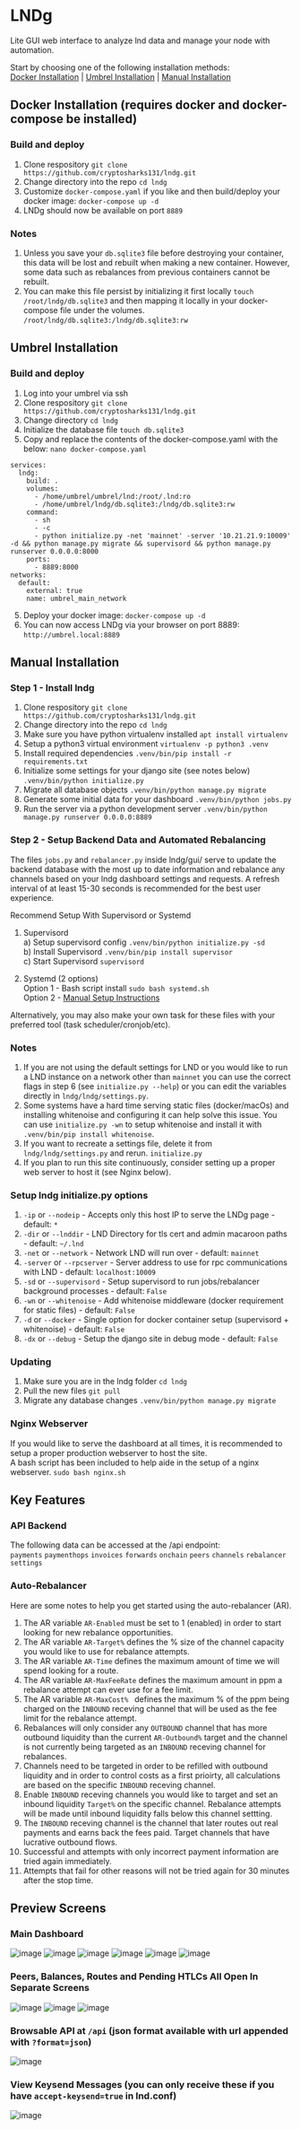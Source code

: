 # LNDg
Lite GUI web interface to analyze lnd data and manage your node with automation.

Start by choosing one of the following installation methods:  
[Docker Installation](https://github.com/cryptosharks131/lndg#docker-installation-requires-docker-and-docker-compose-be-installed) | [Umbrel Installation](https://github.com/cryptosharks131/lndg#umbrel-installation) | [Manual Installation](https://github.com/cryptosharks131/lndg#manual-installation)

## Docker Installation (requires docker and docker-compose be installed)
### Build and deploy
1. Clone respository `git clone https://github.com/cryptosharks131/lndg.git`
2. Change directory into the repo `cd lndg`
3. Customize `docker-compose.yaml` if you like and then build/deploy your docker image: `docker-compose up -d`
4. LNDg should now be available on port `8889`

### Notes
1. Unless you save your `db.sqlite3` file before destroying your container, this data will be lost and rebuilt when making a new container. However, some data such as rebalances from previous containers cannot be rebuilt.
2. You can make this file persist by initializing it first locally `touch /root/lndg/db.sqlite3` and then mapping it locally in your docker-compose file under the volumes. `/root/lndg/db.sqlite3:/lndg/db.sqlite3:rw`

## Umbrel Installation
### Build and deploy
1. Log into your umbrel via ssh
2. Clone respository `git clone https://github.com/cryptosharks131/lndg.git`
3. Change directory `cd lndg`
4. Initialize the database file `touch db.sqlite3`
5. Copy and replace the contents of the docker-compose.yaml with the below: `nano docker-compose.yaml`
```
services:
  lndg:
    build: .
    volumes:
      - /home/umbrel/umbrel/lnd:/root/.lnd:ro
      - /home/umbrel/lndg/db.sqlite3:/lndg/db.sqlite3:rw
    command:
      - sh
      - -c
      - python initialize.py -net 'mainnet' -server '10.21.21.9:10009' -d && python manage.py migrate && supervisord && python manage.py runserver 0.0.0.0:8000
    ports:
      - 8889:8000
networks: 
  default: 
    external: true
    name: umbrel_main_network
```
5. Deploy your docker image: `docker-compose up -d`
6. You can now access LNDg via your browser on port 8889: `http://umbrel.local:8889`

## Manual Installation
### Step 1 - Install lndg
1. Clone respository `git clone https://github.com/cryptosharks131/lndg.git`
2. Change directory into the repo `cd lndg`
3. Make sure you have python virtualenv installed `apt install virtualenv`
4. Setup a python3 virtual environment `virtualenv -p python3 .venv`
5. Install required dependencies `.venv/bin/pip install -r requirements.txt`
6. Initialize some settings for your django site (see notes below) `.venv/bin/python initialize.py`
7. Migrate all database objects `.venv/bin/python manage.py migrate`
8. Generate some initial data for your dashboard `.venv/bin/python jobs.py`
9. Run the server via a python development server `.venv/bin/python manage.py runserver 0.0.0.0:8889`

### Step 2 - Setup Backend Data and Automated Rebalancing
The files `jobs.py` and `rebalancer.py` inside lndg/gui/ serve to update the backend database with the most up to date information and rebalance any channels based on your lndg dashboard settings and requests. A refresh interval of at least 15-30 seconds is recommended for the best user experience.

Recommend Setup With Supervisord or Systemd
1. Supervisord  
  a) Setup supervisord config `.venv/bin/python initialize.py -sd`  
  b) Install Supervisord `.venv/bin/pip install supervisor`  
  c) Start Supervisord `supervisord`  

2. Systemd (2 options)  
  Option 1 - Bash script install `sudo bash systemd.sh`  
  Option 2 - [Manual Setup Instructions](https://github.com/cryptosharks131/lndg/blob/master/systemd.md)  
  
Alternatively, you may also make your own task for these files with your preferred tool (task scheduler/cronjob/etc).  

### Notes
1. If you are not using the default settings for LND or you would like to run a LND instance on a network other than `mainnet` you can use the correct flags in step 6 (see `initialize.py --help`) or you can edit the variables directly in `lndg/lndg/settings.py`.  
2. Some systems have a hard time serving static files (docker/macOs) and installing whitenoise and configuring it can help solve this issue. You can use `initialize.py -wn` to setup whitenoise and install it with `.venv/bin/pip install whitenoise`.  
3. If you want to recreate a settings file, delete it from `lndg/lndg/settings.py` and rerun. `initialize.py`  
4. If you plan to run this site continuously, consider setting up a proper web server to host it (see Nginx below).  

### Setup lndg initialize.py options
1. `-ip` or `--nodeip` - Accepts only this host IP to serve the LNDg page - default: `*`
2. `-dir` or `--lnddir` - LND Directory for tls cert and admin macaroon paths - default: `~/.lnd`
3. `-net` or `--network` - Network LND will run over - default: `mainnet`
4. `-server` or `--rpcserver` - Server address to use for rpc communications with LND - default: `localhost:10009`
5. `-sd` or `--supervisord` - Setup supervisord to run jobs/rebalancer background processes - default: `False`
6. `-wn` or `--whitenoise` - Add whitenoise middleware (docker requirement for static files) - default: `False`
7. `-d` or `--docker` - Single option for docker container setup (supervisord + whitenoise) - default: `False`
8. `-dx` or `--debug` - Setup the django site in debug mode - default: `False`

### Updating
1. Make sure you are in the lndg folder `cd lndg`
2. Pull the new files `git pull`
3. Migrate any database changes `.venv/bin/python manage.py migrate`

### Nginx Webserver
If you would like to serve the dashboard at all times, it is recommended to setup a proper production webserver to host the site.  
A bash script has been included to help aide in the setup of a nginx webserver. `sudo bash nginx.sh`

## Key Features
### API Backend
The following data can be accessed at the /api endpoint:  
`payments`  `paymenthops`  `invoices`  `forwards`  `onchain`  `peers`  `channels`  `rebalancer`  `settings`

### Auto-Rebalancer
Here are some notes to help you get started using the auto-rebalancer (AR).
1. The AR variable `AR-Enabled` must be set to 1 (enabled) in order to start looking for new rebalance opportunities.
3. The AR variable `AR-Target%` defines the % size of the channel capacity you would like to use for rebalance attempts.
4. The AR variable `AR-Time` defines the maximum amount of time we will spend looking for a route.
5. The AR variable `AR-MaxFeeRate` defines the maximum amount in ppm a rebalance attempt can ever use for a fee limit.
7. The AR variable `AR-MaxCost%	` defines the maximum % of the ppm being charged on the `INBOUND` receving channel that will be used as the fee limit for the rebalance attempt.
8. Rebalances will only consider any `OUTBOUND` channel that has more outbound liquidity than the current `AR-Outbound%` target and the channel is not currently being targeted as an `INBOUND` receving channel for rebalances.
9. Channels need to be targeted in order to be refilled with outbound liquidity and in order to control costs as a first prioirty, all calculations are based on the specific `INBOUND` receving channel.
10. Enable `INBOUND` receving channels you would like to target and set an inbound liquidity `Target%` on the specific channel. Rebalance attempts will be made until inbound liquidity falls below this channel settting.
11. The `INBOUND` receving channel is the channel that later routes out real payments and earns back the fees paid. Target channels that have lucrative outbound flows.
12. Successful and attempts with only incorrect payment information are tried again immediately.
13. Attempts that fail for other reasons will not be tried again for 30 minutes after the stop time.

## Preview Screens
### Main Dashboard
![image](https://user-images.githubusercontent.com/38626122/139308280-13b14393-c5f0-4e2a-8acc-9d87f5c83684.png)
![image](https://user-images.githubusercontent.com/38626122/137809328-c64c038b-8dbb-40a2-aeb3-a1bae5554d7a.png)
![image](https://user-images.githubusercontent.com/38626122/137809356-ec46193a-478c-424b-a184-2b15cfbb5c52.png)
![image](https://user-images.githubusercontent.com/38626122/137809433-b363fff1-31b6-4b0e-80e9-1916ef0af052.png)
![image](https://user-images.githubusercontent.com/38626122/137809648-bb191ba9-b989-4325-95ac-d25a8333ae62.png)
![image](https://user-images.githubusercontent.com/38626122/137809583-db743233-25c1-4d3e-aaec-2a7767de2c9f.png)

### Peers, Balances, Routes and Pending HTLCs All Open In Separate Screens
![image](https://user-images.githubusercontent.com/38626122/137809809-1ed40cfb-9d12-447a-8e5e-82ae79605895.png)
![image](https://user-images.githubusercontent.com/38626122/137810021-4f69dcb0-5fce-4062-bc49-e75f5dd0feda.png)
![image](https://user-images.githubusercontent.com/38626122/137809882-4a87f86d-290c-456e-9606-ed669fd98561.png)

### Browsable API at `/api` (json format available with url appended with `?format=json`)
![image](https://user-images.githubusercontent.com/38626122/137810278-7f38ac5b-8932-4953-aa4c-9c29d66dce0c.png)

### View Keysend Messages (you can only receive these if you have `accept-keysend=true` in lnd.conf)
![image](https://user-images.githubusercontent.com/38626122/134045287-086d56e3-5959-4f5f-a06e-cb6d2ac4957c.png)

